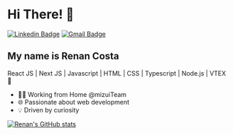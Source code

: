 <h1>Hi There! 👋</h1>

[![Linkedin Badge](https://img.shields.io/badge/-LinkedIn-1233cc?style=flat-square&logo=Linkedin&logoColor=white&link=https://www.linkedin.com/in/renan-henrique-540314166/)](https://www.linkedin.com/in/renan-henrique-540314166/)
[![Gmail Badge](https://img.shields.io/badge/-renanh3l@gmail.com-1233cc?style=flat-square&logo=Gmail&logoColor=white&link=mailto:renanh3l@gmail.com)](mailto:renanh3l@gmail.com)

## My name is Renan Costa
React JS | Next JS | Javascript | HTML | CSS | Typescript | Node.js | VTEX 🚀
- 👩‍💻 Working from Home @mizuiTeam
- 🌐 Passionate about web development
- 💡 Driven by curiosity

<div align="left">
  
[![Renan's GitHub stats](https://github-readme-stats.vercel.app/api?username=RenanHCosta)](https://github.com/anuraghazra/github-readme-stats)

</div>
